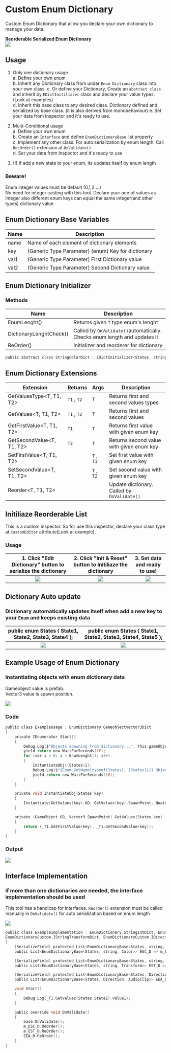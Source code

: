 # Custom Enum Dictionary
Custom Enum Dictionary that allow you declare your own dictionary to manage your data.

<b>Reorderable Serialized Enum Dictionary</b><br>
<img src="/.github/screenshots/I2.png">

## Usage
1. Only one dictionary usage  
  a. Define your own enum  
  b. Inherit any Dictionary class from under `Enum Dictionary` class into your own class. 
  c. Or define your Dictionary, Create an `abstract class` and inherit by `EDictInitiliazer` class and declare your value types.(Look at examples)  
  d. Inherit this base class to any desired class. Dictionary defined and serialized by base class. (it is also derived from monobehaviour) 
  e. Set your data from Inspector and it's ready to use.   
2. Multi-Conditional usage  
  a. Define your own enum  
  b. Create an `Interface` and define `EnumDictionaryBase` list property  
  c. Implement any other class. For auto serialization by enum length. Call `RecOrder()` extension at `OnValidate()`  
  d. Set your data from Inspector and it's ready to use  
  
3. (!) If add a new state to your enum, its updates itself by enum length  
  
### Beware! 
  Enum integer values must be default (0,1,2....)  
  No need for integer casting with this tool. Declare your one of values as integer also different enum keys can equal the same integer(and other types) dictionary value  

## Enum Dictionary Base Variables
| Name            | Description                                          |
| --------------- | ---------------------------------------------------- |
| name            | Name of each element of dictionary elements          |
| key             | (Generic Type Parameter) (enum) Key for dictionary   |
| val1            | (Generic Type Parameter) First Dictionary value      |
| val2            | (Generic Type Parameter) Second Dictionary value     |

## Enum Dictionary Initializer
### Methods
| Name                    |  Description                              |
| ----------------------- | ----------------------------------------- |
| EnumLenght()            | Returns given `T` type enum's lenght      |
| DictionaryLenghtCheck() | Called by `OnValidate()`automatically. Checks enum length and updates it|
| ReOrder()               | Initializer and reorderer for dictionary  |

```C
public abstract class StringColorDict : EDictInitializer<States, string, Color> { }
```

## Enum Dictionary Extensions
| Extension                  | Returns        | Args                   |Description                                          |
| -------------------------- | -------------- | ------ |-------------------------------------------------------------------- |
| GetValuesType<T, T1, T2>   | `T1` , `T2`    | `T`    | Returns first and second values types |
| GetValues<T, T1, T2>       | `T1` , `T2`    | `T`    | Returns first and second values |
| GetFirstValue<T, T1, T2>   | `T1`           | `T`    | Returns first value with given enum key    |
| GetSecondValue<T, T1, T2>  | `T2`           | `T`    | Returns second value with given enum key   |
| SetFirstValue<T, T1, T2>   |                | `T` , `T1`  | Set first value with given enum key   |
| SetSecondValue<T, T1, T2>  |                | `T` , `T2`  | Set second value with given enum key   |
| Reorder<T, T1, T2>         |                |        | Update dictionary. Called by `OnValidate()`|

## Initiliaze Reorderable List

This is a custom inspector. So for use this inspector, declare your class type at `CustomEditor` attribute(Look at example).
### Usage

| 1. Click "Edit Dictionary" button to serialize the dictionary  |  2. Click "Init & Reset" button to Initiliaze the dictionary | 3. Set data and ready to use! |
|:---:|:---:|:---:|
| <img src="/.github/screenshots/I0.png">  |  <img src="/.github/screenshots/I1.png"> | <img src="/.github/screenshots/I2.png"> |

## Dictionary Auto update

### Dictionary automatically updates itself when add a new key to your `Enum` and keeps existing data

|public enum States { State1, State2, State3, State4 };|public enum States { State1, State2, State3, State4, State5 };|
|:---:|:---:|
| <img src="/.github/screenshots/I2.png">  |  <img src="/.github/screenshots/I4.png"> |


## Example Usage of Enum Dictionary

### Instantiating objects with enum dictionary data
Gameobject value is prefab.  
Vector3 value is spawn position.

<img src="/.github/screenshots/ExampleUsage.png"/>

### Code

```c
public class ExampleUsage : EnumDictionary.GameobjectVector3Dict
{
    private IEnumerator Start()
    {
        Debug.Log($"Objects spawning from dictionary...", this.gameObject);
        yield return new WaitForSeconds(1f);
        for (var i = 0; i < EnumLenght(); i++)
        {
            InstantiateObj((States)i);
            Debug.Log($"{Enum.GetName(typeof(States), (States)i)} Object spawned!");
            yield return new WaitForSeconds(1f);
        }
    }

    private void InstantiateObj(States key)
    {
        Instantiate(GetValues(key).GO, GetValues(key).SpawnPoint, Quaternion.identity);
    }

    private (GameObject GO, Vector3 SpawnPoint) GetValues(States key)
    {
        return (_T1.GetFirstValue(key), _T1.GetSecondValue(key));
    }
}
```
### Output
<img src="/.github/screenshots/ExampleEditor.png">

## Interface Implementation

### if more than one dictionaries are needed, the interface implementation should be used
This tool has a handicap for interfaces. `Reorder()` extension must be called manually in `OnValidate()` for auto serialization based on enum length

<img src="/.github/screenshots/Interface.png"/>

```c
public class ExampleImplementation : EnumDictionary.StringIntDict, EnumDictionaryCustom.IStringColorDict,
EnumDictionaryCustom.IStringTransformDict, EnumDictionaryCustom.IDirectionAudioDict
{
    [SerializeField] protected List<EnumDictionaryBase<States, string, Color>> m_ESC_D;
    public List<EnumDictionaryBase<States, string, Color>> ESC_D => m_ESC_D;

    [SerializeField] protected List<EnumDictionaryBase<States, string, Transform>> m_EST_D;
    public List<EnumDictionaryBase<States, string, Transform>> EST_D => m_EST_D;

    [SerializeField] protected List<EnumDictionaryBase<States, Direction, AudioClip>> m_EEA_D;
    public List<EnumDictionaryBase<States, Direction, AudioClip>> EEA_D => m_EEA_D;

    void Start()
    {
        Debug.Log(_T1.GetValues(States.State2).Value1);
    }

    public override void OnValidate()
    {
        base.OnValidate();
        m_ESC_D.ReOrder();
        m_EST_D.ReOrder();
        EEA_D.ReOrder();
    }
}
```

